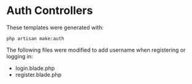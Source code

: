 # Auth Controllers

These templates were generated with:
```
php artisan make:auth
```
The following files were modified to add username when registering or logging in:
* login.blade.php
* register.blade.php


